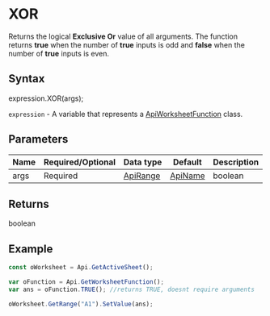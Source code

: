 # XOR

Returns the logical **Exclusive Or** value of all arguments. The function returns **true** when the number of **true** inputs is odd and **false** when the number of **true** inputs is even.

## Syntax

expression.XOR(args);

`expression` - A variable that represents a [ApiWorksheetFunction](../ApiWorksheetFunction.md) class.

## Parameters

| **Name** | **Required/Optional** | **Data type** | **Default** | **Description** |
| ------------- | ------------- | ------------- | ------------- | ------------- |
| args | Required | [ApiRange](../../ApiRange/ApiRange.md) | [ApiName](../../ApiName/ApiName.md) | boolean | array |  | The conditions to check. |

## Returns

boolean

## Example



```javascript
const oWorksheet = Api.GetActiveSheet();

var oFunction = Api.GetWorksheetFunction();
var ans = oFunction.TRUE(); //returns TRUE, doesnt require arguments

oWorksheet.GetRange("A1").SetValue(ans);

```
